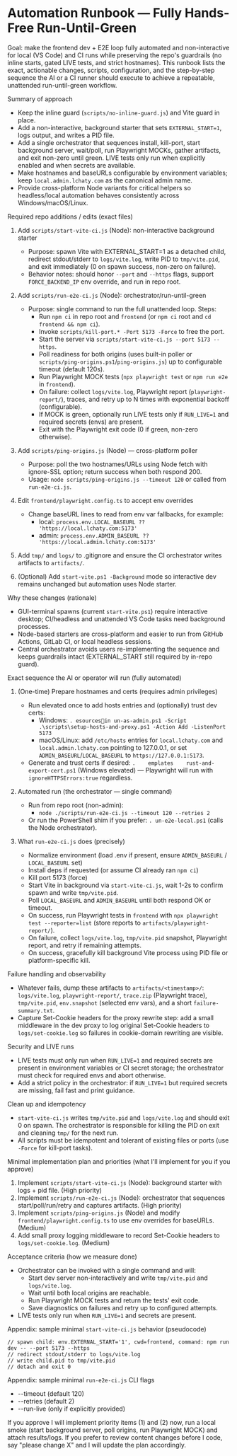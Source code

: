 # Automation Runbook — Fully Hands-Free Run-Until-Green

Goal: make the frontend dev + E2E loop fully automated and non-interactive for local (VS Code) and CI runs while preserving the repo's guardrails (no inline starts, gated LIVE tests, and strict hostnames). This runbook lists the exact, actionable changes, scripts, configuration, and the step-by-step sequence the AI or a CI runner should execute to achieve a repeatable, unattended run-until-green workflow.

Summary of approach
- Keep the inline guard (`scripts/no-inline-guard.js`) and Vite guard in place.
- Add a non-interactive, background starter that sets `EXTERNAL_START=1`, logs output, and writes a PID file.
- Add a single orchestrator that sequences install, kill-port, start background server, wait/poll, run Playwright MOCKs, gather artifacts, and exit non-zero until green. LIVE tests only run when explicitly enabled and when secrets are available.
- Make hostnames and baseURLs configurable by environment variables; keep `local.admin.lchaty.com` as the canonical admin name.
- Provide cross-platform Node variants for critical helpers so headless/local automation behaves consistently across Windows/macOS/Linux.

Required repo additions / edits (exact files)
1. Add `scripts/start-vite-ci.js` (Node): non-interactive background starter
   - Purpose: spawn Vite with EXTERNAL_START=1 as a detached child, redirect stdout/stderr to `logs/vite.log`, write PID to `tmp/vite.pid`, and exit immediately (0 on spawn success, non-zero on failure).
   - Behavior notes: should honor `--port` and `--https` flags, support `FORCE_BACKEND_IP` env override, and run in repo root.

2. Add `scripts/run-e2e-ci.js` (Node): orchestrator/run-until-green
   - Purpose: single command to run the full unattended loop. Steps:
     - Run `npm ci` in repo root and `frontend` (or `npm ci` root and `cd frontend && npm ci`).
     - Invoke `scripts/kill-port.* -Port 5173 -Force` to free the port.
     - Start the server via `scripts/start-vite-ci.js --port 5173 --https`.
     - Poll readiness for both origins (uses built-in poller or `scripts/ping-origins.ps1`/`ping-origins.js`) up to configurable timeout (default 120s).
     - Run Playwright MOCK tests (`npx playwright test` or `npm run e2e` in `frontend`).
     - On failure: collect `logs/vite.log`, Playwright report (`playwright-report/`), traces, and retry up to N times with exponential backoff (configurable).
     - If MOCK is green, optionally run LIVE tests only if `RUN_LIVE=1` and required secrets (envs) are present.
     - Exit with the Playwright exit code (0 if green, non-zero otherwise).

3. Add `scripts/ping-origins.js` (Node) — cross-platform poller
   - Purpose: poll the two hostnames/URLs using Node fetch with ignore-SSL option; return success when both respond 200.
   - Usage: `node scripts/ping-origins.js --timeout 120` or called from `run-e2e-ci.js`.

4. Edit `frontend/playwright.config.ts` to accept env overrides
   - Change baseURL lines to read from env var fallbacks, for example:
     - local: `process.env.LOCAL_BASEURL ?? 'https://local.lchaty.com:5173'`
     - admin: `process.env.ADMIN_BASEURL ?? 'https://local.admin.lchaty.com:5173'`

5. Add `tmp/` and `logs/` to .gitignore and ensure the CI orchestrator writes artifacts to `artifacts/`.

6. (Optional) Add `start-vite.ps1 -Background` mode so interactive dev remains unchanged but automation uses Node starter.

Why these changes (rationale)
- GUI-terminal spawns (current `start-vite.ps1`) require interactive desktop; CI/headless and unattended VS Code tasks need background processes.
- Node-based starters are cross-platform and easier to run from GitHub Actions, GitLab CI, or local headless sessions.
- Central orchestrator avoids users re-implementing the sequence and keeps guardrails intact (EXTERNAL_START still required by in-repo guard).

Exact sequence the AI or operator will run (fully automated)
1) (One-time) Prepare hostnames and certs (requires admin privileges)
   - Run elevated once to add hosts entries and (optionally) trust dev certs:
     - Windows: `.
esourcesin
un-as-admin.ps1 -Script .\scripts\setup-hosts-and-proxy.ps1 -Action Add -ListenPort 5173`
     - macOS/Linux: add `/etc/hosts` entries for `local.lchaty.com` and `local.admin.lchaty.com` pointing to 127.0.0.1, or set `ADMIN_BASEURL`/`LOCAL_BASEURL` to `https://127.0.0.1:5173`.
   - Generate and trust certs if desired: `.	emplates	rust-and-export-cert.ps1` (Windows elevated) — Playwright will run with `ignoreHTTPSErrors:true` regardless.

2) Automated run (the orchestrator — single command)
   - Run from repo root (non-admin):
     - `node ./scripts/run-e2e-ci.js --timeout 120 --retries 2`
   - Or run the PowerShell shim if you prefer: `.
un-e2e-local.ps1` (calls the Node orchestrator).

3) What `run-e2e-ci.js` does (precisely)
   - Normalize environment (load .env if present, ensure `ADMIN_BASEURL` / `LOCAL_BASEURL` set)
   - Install deps if requested (or assume CI already ran `npm ci`)
   - Kill port 5173 (force)
   - Start Vite in background via `start-vite-ci.js`, wait 1-2s to confirm spawn and write `tmp/vite.pid`.
   - Poll `LOCAL_BASEURL` and `ADMIN_BASEURL` until both respond OK or timeout.
   - On success, run Playwright tests in `frontend` with `npx playwright test --reporter=list` (store reports to `artifacts/playwright-report/`).
   - On failure, collect `logs/vite.log`, `tmp/vite.pid` snapshot, Playwright report, and retry if remaining attempts.
   - On success, gracefully kill background Vite process using PID file or platform-specific kill.

Failure handling and observability
- Whatever fails, dump these artifacts to `artifacts/<timestamp>/`: `logs/vite.log`, `playwright-report/`, `trace.zip` (Playwright trace), `tmp/vite.pid`, `env.snapshot` (selected env vars), and a short `failure-summary.txt`.
- Capture Set-Cookie headers for the proxy rewrite step: add a small middleware in the dev proxy to log original Set-Cookie headers to `logs/set-cookie.log` so failures in cookie-domain rewriting are visible.

Security and LIVE runs
- LIVE tests must only run when `RUN_LIVE=1` and required secrets are present in environment variables or CI secret storage; the orchestrator must check for required envs and abort otherwise.
- Add a strict policy in the orchestrator: if `RUN_LIVE=1` but required secrets are missing, fail fast and print guidance.

Clean up and idempotency
- `start-vite-ci.js` writes `tmp/vite.pid` and `logs/vite.log` and should exit 0 on spawn. The orchestrator is responsible for killing the PID on exit and cleaning `tmp/` for the next run.
- All scripts must be idempotent and tolerant of existing files or ports (use `-Force` for kill-port tasks).

Minimal implementation plan and priorities (what I'll implement for you if you approve)
1. Implement `scripts/start-vite-ci.js` (Node): background starter with logs + pid file. (High priority)
2. Implement `scripts/run-e2e-ci.js` (Node): orchestrator that sequences start/poll/run/retry and captures artifacts. (High priority)
3. Implement `scripts/ping-origins.js` (Node) and modify `frontend/playwright.config.ts` to use env overrides for baseURLs. (Medium)
4. Add small proxy logging middleware to record Set-Cookie headers to `logs/set-cookie.log`. (Medium)

Acceptance criteria (how we measure done)
- Orchestrator can be invoked with a single command and will:
  - Start dev server non-interactively and write `tmp/vite.pid` and `logs/vite.log`.
  - Wait until both local origins are reachable.
  - Run Playwright MOCK tests and return the tests' exit code.
  - Save diagnostics on failures and retry up to configured attempts.
- LIVE tests only run when `RUN_LIVE=1` and secrets are present.

Appendix: sample minimal `start-vite-ci.js` behavior (pseudocode)
```
// spawn child: env.EXTERNAL_START='1', cwd=frontend, command: npm run dev -- --port 5173 --https
// redirect stdout/stderr to logs/vite.log
// write child.pid to tmp/vite.pid
// detach and exit 0
```

Appendix: sample minimal `run-e2e-ci.js` CLI flags
- --timeout <seconds> (default 120)
- --retries <n> (default 2)
- --run-live (only if explicitly provided)

If you approve I will implement priority items (1) and (2) now, run a local smoke (start background server, poll origins, run Playwright MOCK) and attach results/logs. If you prefer to review content changes before I code, say "please change X" and I will update the plan accordingly.

